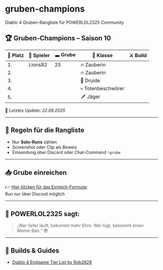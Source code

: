 # gruben-champions
Diablo 4 Gruben-Rangliste für POWERLOL2325 Community
## 🏆 Gruben-Champions – Saison 10

| 🥇 Platz | 👤 Spieler      | 🕳️ Grube | 🧙 Klasse         | ⚔️ Build         |
|---------|-------------------|----------|---------------------|------------------|
| 1.      | Lions82           | 25       | 🔥 Zauberin        |                  |
| 2.      |                   |          | 🔥 Zauberin        |                  |
| 3.      |                   |          | 🐻 Druide          |                  |
| 4.      |                   |          | 💀 Totenbeschwörer |                  |
| 5.      |                   |          |  🗡️ Jäger          |                  |


📅 *Letztes Update: 22.09.2025*

---  

## 📜 Regeln für die Rangliste
- Nur **Solo-Runs** zählen
- Screenshot oder Clip als Beweis
- Einsendung über Discord oder Chat-Command `!grube`

---

## 📥 Grube einreichen
👉 [Hier klicken für das Einreich-Formular]([https://discord.com/channels/719438860278562886/1419990617873715220)  
Run nur über Discord möglich

---

## 🧠 POWERLOL2325 sagt:
> „Wer tiefer läuft, bekommt mehr Ehre. Wer lügt, bekommt einen Meme-Ban.“ 😎

---

## 🔗 Builds & Guides
- [Diablo 4 Endgame Tier List by Rob2628]([https://d4builds.gg/barbar/ww-shout-meta](https://d4builds.gg/tierlist/))


